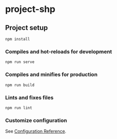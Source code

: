 # project-shp

## Project setup
```
npm install
```

### Compiles and hot-reloads for development
```
npm run serve
```

### Compiles and minifies for production
```
npm run build
```

### Lints and fixes files
```
npm run lint
```

### Customize configuration
See [Configuration Reference](https://cli.vuejs.org/config/).
<!-- 
<template>
    
</template>

<script>
export default {
    
}
</script>

<style>

</style>
 -->